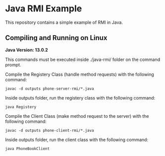 # Java RMI Example

This repository contains a simple example of RMI in Java.

## Compiling and Running on Linux

__Java Version: 13.0.2__

This commands must be executed inside ./java-rmi/ folder on the command prompt.

Compile the Registery Class (handle method requests) with the following command:

```
javac -d outputs phone-server-rmi/*.java
```

Inside outputs folder, run the registery class with the following command:

```
java Registery
```

Compile the Client Class (make method request to the server) with the following command:

```
javac -d outputs phone-client-rmi/*.java
```

Inside outputs folder, run the client class with the following command:

```
java PhoneBookClient
```
